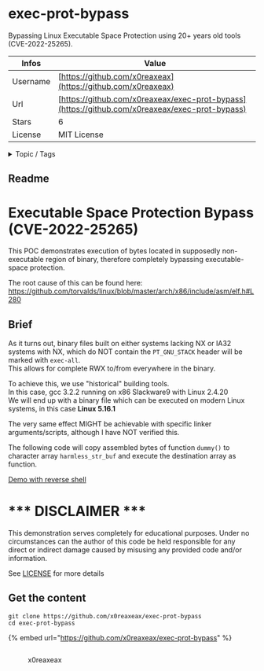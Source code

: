 # exec-prot-bypass

Bypassing Linux Executable Space Protection using 20+ years old tools (CVE-2022-25265).

| Infos    | Value                                                              |
| -------- | -------------------------------------------------------------------|
| Username | [https://github.com/x0reaxeax](https://github.com/x0reaxeax) |
| Url      | [https://github.com/x0reaxeax/exec-prot-bypass](https://github.com/x0reaxeax/exec-prot-bypass)                                               |
| Stars    | 6                                                          |
| License  | MIT License                                                        |

<details>

<summary>Topic / Tags</summary>

* cve-2022-25265* dep-bypass* exploit* linux* noexec

</details>

## Readme

# Executable Space Protection Bypass (CVE-2022-25265)

This POC demonstrates execution of bytes located in supposedly non-executable region of binary, therefore completely bypassing executable-space protection.  

The root cause of this can be found here:
https://github.com/torvalds/linux/blob/master/arch/x86/include/asm/elf.h#L280  

## Brief
As it turns out, binary files built on either systems lacking NX or IA32 systems with NX, which do NOT contain the `PT_GNU_STACK` header will be marked with `exec-all`.  
This allows for complete RWX to/from everywhere in the binary.  


To achieve this, we use "historical" building tools.  
In this case, gcc 3.2.2 running on x86 Slackware9 with Linux 2.4.20  
We will end up with a binary file which can be executed on modern Linux systems, in this case **Linux 5.16.1**

The very same effect MIGHT be achievable with specific linker arguments/scripts, although I have NOT verified this.

The following code will copy assembled bytes of function `dummy()` to character array `harmless_str_buf` and execute the destination array as function.  

[Demo with reverse shell](https://youtu.be/zj5z7eB_frk)

# *** DISCLAIMER ***
This demonstration serves completely for educational purposes.
Under no circumstances can the author of this code be held responsible
for any direct or indirect damage caused by misusing any provided code and/or information. 

See [LICENSE](https://github.com/x0reaxeax/exec-prot-bypass/blob/main/LICENSE) for more details



## Get the content

```
git clone https://github.com/x0reaxeax/exec-prot-bypass
cd exec-prot-bypass
```

{% embed url="https://github.com/x0reaxeax/exec-prot-bypass" %}

<figure><img src="https://avatars.githubusercontent.com/u/61374847?v=4" alt=""><figcaption><p>x0reaxeax</p></figcaption></figure>
